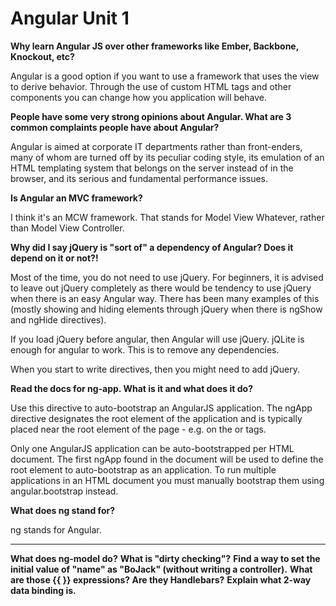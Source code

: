 # Angular Unit 1
**Why learn Angular JS over other frameworks like Ember, Backbone, Knockout, etc?**

Angular is a good option if you want to use a framework that uses the view to derive behavior. Through the use of custom HTML tags and other components you can change how you application will behave.

**People have some very strong opinions about Angular. What are 3 common complaints people have about Angular?**

Angular is aimed at corporate IT departments rather than front-enders, many of whom are turned off by its peculiar coding style, its emulation of an HTML templating system that belongs on the server instead of in the browser, and its serious and fundamental performance issues.

**Is Angular an MVC framework?**

I think it's an MCW framework. That stands for Model View Whatever, rather than Model View Controller.

**Why did I say jQuery is "sort of" a dependency of Angular? Does it depend on it or not?!**

Most of the time, you do not need to use jQuery. For beginners, it is advised to leave out jQuery completely as there would be tendency to use jQuery when there is an easy Angular way. There has been many examples of this (mostly showing and hiding elements through jQuery when there is ngShow and ngHide directives).

If you load jQuery before angular, then Angular will use jQuery. jQLite is enough for angular to work. This is to remove any dependencies.

When you start to write directives, then you might need to add jQuery.

**Read the docs for ng-app. What is it and what does it do?**

Use this directive to auto-bootstrap an AngularJS application. The ngApp directive designates the root element of the application and is typically placed near the root element of the page - e.g. on the <body> or <html> tags.

Only one AngularJS application can be auto-bootstrapped per HTML document. The first ngApp found in the document will be used to define the root element to auto-bootstrap as an application. To run multiple applications in an HTML document you must manually bootstrap them using angular.bootstrap instead.

**What does ng stand for?**

ng stands for Angular.

--------------------------------------
**What does ng-model do?**
**What is "dirty checking"?**
**Find a way to set the initial value of "name" as "BoJack" (without writing a controller).**
**What are those {{ }} expressions? Are they Handlebars?**
**Explain what 2-way data binding is.**
